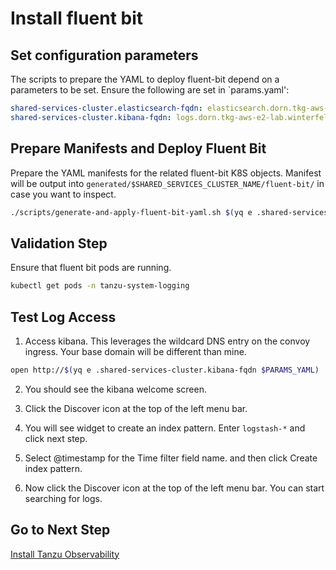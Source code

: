 # Install fluent bit

## Set configuration parameters

The scripts to prepare the YAML to deploy fluent-bit depend on a parameters to be set.  Ensure the following are set in `params.yaml':

```yaml
shared-services-cluster.elasticsearch-fqdn: elasticsearch.dorn.tkg-aws-e2-lab.winterfell.live
shared-services-cluster.kibana-fqdn: logs.dorn.tkg-aws-e2-lab.winterfell.live
```

## Prepare Manifests and Deploy Fluent Bit

Prepare the YAML manifests for the related fluent-bit K8S objects.  Manifest will be output into `generated/$SHARED_SERVICES_CLUSTER_NAME/fluent-bit/` in case you want to inspect.

```bash
./scripts/generate-and-apply-fluent-bit-yaml.sh $(yq e .shared-services-cluster.name $PARAMS_YAML)
```

## Validation Step

Ensure that fluent bit pods are running.

```bash
kubectl get pods -n tanzu-system-logging
```

## Test Log Access

1. Access kibana. This leverages the wildcard DNS entry on the convoy ingress. Your base domain will be different than mine.

```bash
open http://$(yq e .shared-services-cluster.kibana-fqdn $PARAMS_YAML)
```

2. You should see the kibana welcome screen.

3. Click the Discover icon at the top of the left menu bar.

4. You will see widget to create an index pattern. Enter `logstash-*` and click next step.

5. Select @timestamp for the Time filter field name. and then click Create index pattern.

6. Now click the Discover icon at the top of the left menu bar. You can start searching for logs.

## Go to Next Step

[Install Tanzu Observability](08_monitoring_ssc.md)
